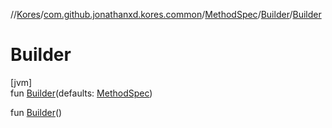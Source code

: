 //[Kores](../../../../index.md)/[com.github.jonathanxd.kores.common](../../index.md)/[MethodSpec](../index.md)/[Builder](index.md)/[Builder](-builder.md)

# Builder

[jvm]\
fun [Builder](-builder.md)(defaults: [MethodSpec](../index.md))

fun [Builder](-builder.md)()
